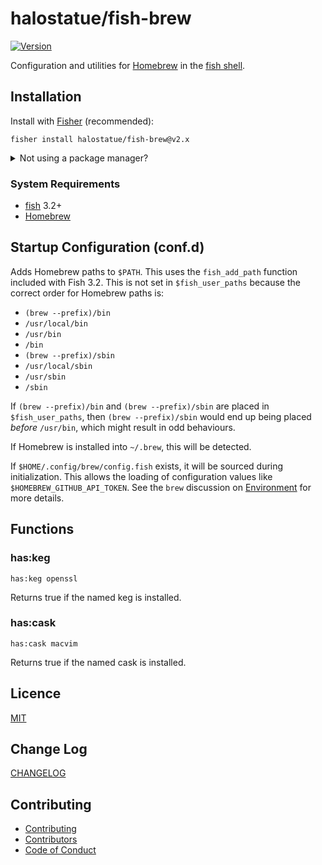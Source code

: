 # halostatue/fish-brew

[![Version][]](https://github.com/halostatue/fish-brew/releases)

Configuration and utilities for [Homebrew][] in the [fish shell][].

## Installation

Install with [Fisher][] (recommended):

```fish
fisher install halostatue/fish-brew@v2.x
```

<details>
<summary>Not using a package manager?</summary>

---

Copy `functions/*.fish` and `conf.d/*.fish` to your fish configuration
directory preserving the directory structure.

</details>

### System Requirements

- [fish][] 3.2+
- [Homebrew][]

## Startup Configuration (conf.d)

Adds Homebrew paths to `$PATH`. This uses the `fish_add_path` function included
with Fish 3.2. This is not set in `$fish_user_paths` because the correct order
for Homebrew paths is:

- `(brew --prefix)/bin`
- `/usr/local/bin`
- `/usr/bin`
- `/bin`
- `(brew --prefix)/sbin`
- `/usr/local/sbin`
- `/usr/sbin`
- `/sbin`

If `(brew --prefix)/bin` and `(brew --prefix)/sbin` are placed in
`$fish_user_paths`, then `(brew --prefix)/sbin` would end up being placed
_before_ `/usr/bin`, which might result in odd behaviours.

If Homebrew is installed into `~/.brew`, this will be detected.

If `$HOME/.config/brew/config.fish` exists, it will be sourced during
initialization. This allows the loading of configuration values like
`$HOMEBREW_GITHUB_API_TOKEN`. See the `brew` discussion on [Environment][] for
more details.

## Functions

### has:keg

```fish
has:keg openssl
```

Returns true if the named keg is installed.

### has:cask

```fish
has:cask macvim
```

Returns true if the named cask is installed.

## Licence

[MIT](./LICENCE.md)

## Change Log

[CHANGELOG](./CHANGELOG.md)

## Contributing

- [Contributing](./CONTRIBUTING.md)
- [Contributors](./CONTRIBUTORS.md)
- [Code of Conduct](./CODE_OF_CONDUCT.md)

[homebrew]: https://brew.sh
[fish shell]: https://fishshell.com 'friendly interactive shell'
[version]: https://img.shields.io/github/tag/halostatue/fish-brew.svg?label=Version
[fisher]: https://github.com/jorgebucaran/fisher
[fish]: https://github.com/fish-shell/fish-shell
[environment]: https://docs.brew.sh/Manpage#environment
